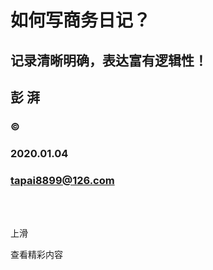 # 如何写商务日记？

## 记录清晰明确，表达富有逻辑性！

## 彭 湃

### &copy;

### 2020.01.04

### tapai8899@126.com

<br>

<br>


上滑

查看精彩内容
